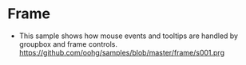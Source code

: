# Frame

* This sample shows how mouse events and tooltips are handled by groupbox and frame controls.
https://github.com/oohg/samples/blob/master/frame/s001.prg
